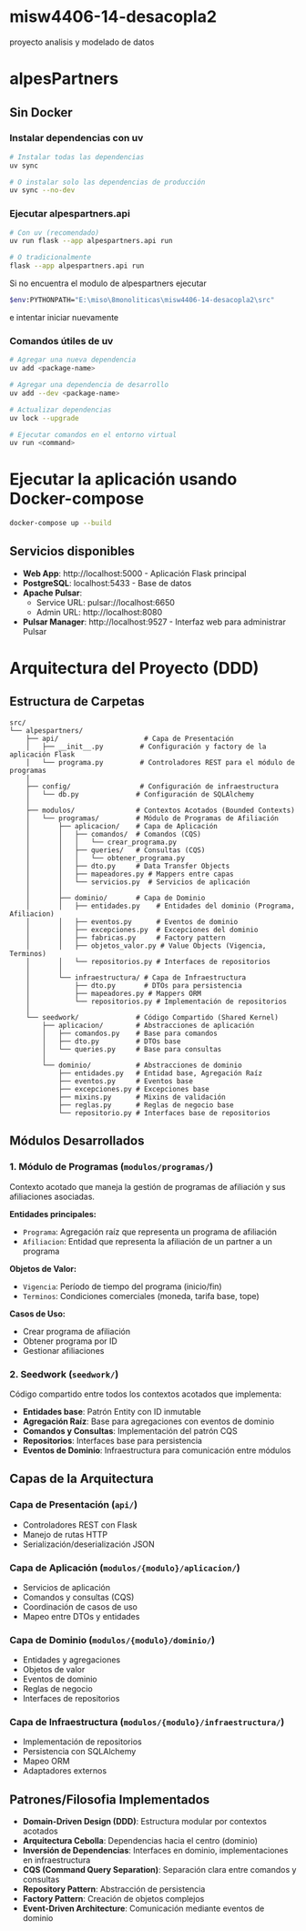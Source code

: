 # misw4406-14-desacopla2
proyecto analisis y modelado de datos

# alpesPartners
## Sin Docker
### Instalar dependencias con uv
```bash
# Instalar todas las dependencias
uv sync

# O instalar solo las dependencias de producción
uv sync --no-dev
```

### Ejecutar alpespartners.api
```bash
# Con uv (recomendado)
uv run flask --app alpespartners.api run

# O tradicionalmente
flask --app alpespartners.api run
```

Si no encuentra el modulo de alpespartners ejecutar 
```bash
$env:PYTHONPATH="E:\miso\8monoliticas\misw4406-14-desacopla2\src"   
```
e intentar iniciar nuevamente

### Comandos útiles de uv
```bash
# Agregar una nueva dependencia
uv add <package-name>

# Agregar una dependencia de desarrollo
uv add --dev <package-name>

# Actualizar dependencias
uv lock --upgrade

# Ejecutar comandos en el entorno virtual
uv run <command>
```

# Ejecutar la aplicación usando Docker-compose
```bash
docker-compose up --build
```

## Servicios disponibles

- **Web App**: http://localhost:5000 - Aplicación Flask principal
- **PostgreSQL**: localhost:5433 - Base de datos
- **Apache Pulsar**: 
  - Service URL: pulsar://localhost:6650
  - Admin URL: http://localhost:8080
- **Pulsar Manager**: http://localhost:9527 - Interfaz web para administrar Pulsar


# Arquitectura del Proyecto (DDD)

## Estructura de Carpetas

```
src/
└── alpespartners/
    ├── api/                     # Capa de Presentación
    │   ├── __init__.py         # Configuración y factory de la aplicación Flask
    │   └── programa.py         # Controladores REST para el módulo de programas
    │
    ├── config/                 # Configuración de infraestructura
    │   └── db.py              # Configuración de SQLAlchemy
    │
    ├── modulos/               # Contextos Acotados (Bounded Contexts)
    │   └── programas/         # Módulo de Programas de Afiliación
    │       ├── aplicacion/    # Capa de Aplicación
    │       │   ├── comandos/  # Comandos (CQS)
    │       │   │   └── crear_programa.py
    │       │   ├── queries/   # Consultas (CQS)
    │       │   │   └── obtener_programa.py
    │       │   ├── dto.py     # Data Transfer Objects
    │       │   ├── mapeadores.py # Mappers entre capas
    │       │   └── servicios.py  # Servicios de aplicación
    │       │
    │       ├── dominio/       # Capa de Dominio
    │       │   ├── entidades.py    # Entidades del dominio (Programa, Afiliacion)
    │       │   ├── eventos.py      # Eventos de dominio
    │       │   ├── excepciones.py  # Excepciones del dominio
    │       │   ├── fabricas.py     # Factory pattern
    │       │   ├── objetos_valor.py # Value Objects (Vigencia, Terminos)
    │       │   └── repositorios.py # Interfaces de repositorios
    │       │
    │       └── infraestructura/ # Capa de Infraestructura
    │           ├── dto.py       # DTOs para persistencia
    │           ├── mapeadores.py # Mappers ORM
    │           └── repositorios.py # Implementación de repositorios
    │
    └── seedwork/              # Código Compartido (Shared Kernel)
        ├── aplicacion/        # Abstracciones de aplicación
        │   ├── comandos.py    # Base para comandos
        │   ├── dto.py         # DTOs base
        │   └── queries.py     # Base para consultas
        │
        └── dominio/           # Abstracciones de dominio
            ├── entidades.py   # Entidad base, Agregación Raíz
            ├── eventos.py     # Eventos base
            ├── excepciones.py # Excepciones base
            ├── mixins.py      # Mixins de validación
            ├── reglas.py      # Reglas de negocio base
            └── repositorio.py # Interfaces base de repositorios
```

## Módulos Desarrollados

### 1. Módulo de Programas (`modulos/programas/`)
Contexto acotado que maneja la gestión de programas de afiliación y sus afiliaciones asociadas.

**Entidades principales:**
- `Programa`: Agregación raíz que representa un programa de afiliación
- `Afiliacion`: Entidad que representa la afiliación de un partner a un programa

**Objetos de Valor:**
- `Vigencia`: Período de tiempo del programa (inicio/fin)
- `Terminos`: Condiciones comerciales (moneda, tarifa base, tope)

**Casos de Uso:**
- Crear programa de afiliación
- Obtener programa por ID
- Gestionar afiliaciones

### 2. Seedwork (`seedwork/`)
Código compartido entre todos los contextos acotados que implementa:

- **Entidades base**: Patrón Entity con ID inmutable
- **Agregación Raíz**: Base para agregaciones con eventos de dominio
- **Comandos y Consultas**: Implementación del patrón CQS
- **Repositorios**: Interfaces base para persistencia
- **Eventos de Dominio**: Infraestructura para comunicación entre módulos

## Capas de la Arquitectura

### Capa de Presentación (`api/`)
- Controladores REST con Flask
- Manejo de rutas HTTP
- Serialización/deserialización JSON

### Capa de Aplicación (`modulos/{modulo}/aplicacion/`)
- Servicios de aplicación
- Comandos y consultas (CQS)
- Coordinación de casos de uso
- Mapeo entre DTOs y entidades

### Capa de Dominio (`modulos/{modulo}/dominio/`)
- Entidades y agregaciones
- Objetos de valor
- Eventos de dominio
- Reglas de negocio
- Interfaces de repositorios

### Capa de Infraestructura (`modulos/{modulo}/infraestructura/`)
- Implementación de repositorios
- Persistencia con SQLAlchemy
- Mapeo ORM
- Adaptadores externos

## Patrones/Filosofia Implementados

- **Domain-Driven Design (DDD)**: Estructura modular por contextos acotados
- **Arquitectura Cebolla**: Dependencias hacia el centro (dominio)
- **Inversión de Dependencias**: Interfaces en dominio, implementaciones en infraestructura
- **CQS (Command Query Separation)**: Separación clara entre comandos y consultas
- **Repository Pattern**: Abstracción de persistencia
- **Factory Pattern**: Creación de objetos complejos
- **Event-Driven Architecture**: Comunicación mediante eventos de dominio
